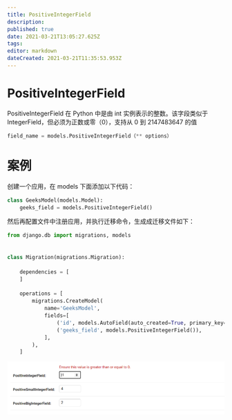 ```yaml
---
title: PositiveIntegerField
description: 
published: true
date: 2021-03-21T13:05:27.625Z
tags: 
editor: markdown
dateCreated: 2021-03-21T11:35:53.953Z
---
```


# PositiveIntegerField

PositiveIntegerField 在 Python 中是由 int 实例表示的整数。该字段类似于 IntegerField，但必须为正数或零（0），支持从 0 到 2147483647 的值

```python
field_name = models.PositiveIntegerField（** options）
```

# 案例

创建一个应用，在 models 下面添加以下代码：

```python
class GeeksModel(models.Model):
    geeks_field = models.PositiveIntegerField()
```

然后再配置文件中注册应用，并执行迁移命令，生成成迁移文件如下：

```python
from django.db import migrations, models


class Migration(migrations.Migration):

    dependencies = [
    ]

    operations = [
        migrations.CreateModel(
            name='GeeksModel',
            fields=[
                ('id', models.AutoField(auto_created=True, primary_key=True, serialize=False, verbose_name='ID')),
                ('geeks_field', models.PositiveIntegerField()),
            ],
        ),
    ]
```

![positiveintegerfield.png](/assets/web框架/django/模型字段/positiveintegerfield.png)


